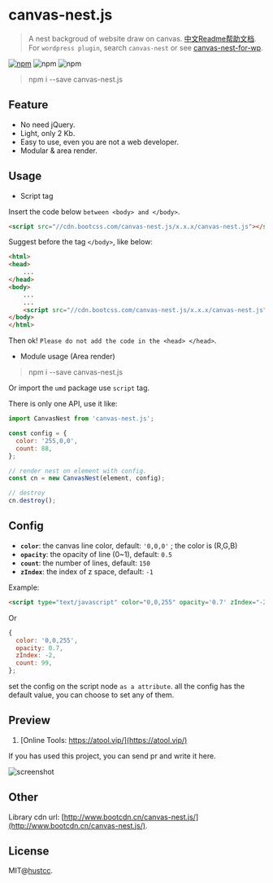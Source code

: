 # canvas-nest.js

> A nest backgroud of website draw on canvas. [中文Readme帮助文档](https://github.com/hustcc/canvas-nest.js/blob/master/README-zh.md). For `wordpress plugin`, search `canvas-nest` or see [canvas-nest-for-wp](https://github.com/aTool-org/canvas-nest-for-wp).

[![npm](https://img.shields.io/badge/demo-online-brightgreen.svg)](https://git.hust.cc/canvas-nest.js)
![npm](https://img.shields.io/npm/v/canvas-nest.js.svg)
![npm](https://img.shields.io/npm/dm/canvas-nest.js.svg)

> npm i --save canvas-nest.js


## Feature

 - No need jQuery.
 - Light, only 2 Kb.
 - Easy to use, even you are not a web developer.
 - Modular & area render.


## Usage

 - Script tag

Insert the code below `between <body> and </body>`.

```html
<script src="//cdn.bootcss.com/canvas-nest.js/x.x.x/canvas-nest.js"></script>
```

Suggest before the tag `</body>`, like below:

```html
<html>
<head>
	...
</head>
<body>
	...
	...
	<script src="//cdn.bootcss.com/canvas-nest.js/x.x.x/canvas-nest.js"></script>
</body>
</html>
```

Then ok! `Please do not add the code in the <head> </head>`.


 - Module usage (Area render)

> npm i --save canvas-nest.js

Or import the `umd` package use `script` tag.

There is only one API, use it like:

```js
import CanvasNest from 'canvas-nest.js';

const config = {
  color: '255,0,0',
  count: 88,
};

// render nest on element with config.
const cn = new CanvasNest(element, config);

// destroy
cn.destroy();
```


## Config

 - **`color`**: the canvas line color, default: `'0,0,0'` ; the color is (R,G,B)
 - **`opacity`**: the opacity of line (0~1), default: `0.5`
 - **`count`**: the number of lines, default: `150`
 - **`zIndex`**: the index of z space, default: `-1`

Example:

```html
<script type="text/javascript" color="0,0,255" opacity='0.7' zIndex="-2" count="99" src="//cdn.bootcss.com/canvas-nest.js/x.x.x/canvas-nest.js"></script>
```

Or

```js
{
  color: '0,0,255',
  opacity: 0.7,
  zIndex: -2,
  count: 99,
};
```

set the config on the script node `as a attribute`. all the config has the default value, you can choose to set any of them.


## Preview

1. [Online Tools: https://atool.vip/](https://atool.vip/)


If you has used this project, you can send pr and write it here.


![screenshot](https://raw.githubusercontent.com/hustcc/canvas-nest.js/master/screenshot.png)


## Other

Library cdn url: [http://www.bootcdn.cn/canvas-nest.js/](http://www.bootcdn.cn/canvas-nest.js/).



## License

MIT@[hustcc](https://github.com/hustcc).
